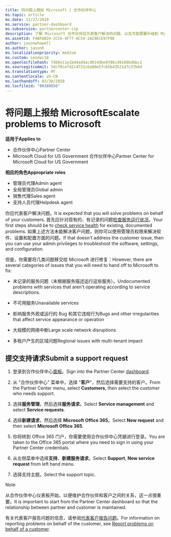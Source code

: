 ```yaml
---
title: 将问题上报给 Microsoft | 合作伙伴中心
ms.topic: article
ms.date: 11/27/2019
ms.service: partner-dashboard
ms.subservice: partnercenter-csp
description: 了解 Microsoft 合作伙伴应为其客户解决的问题，以及可能需要升级到 Microsoft 的问题。
ms.assetid: F4BFAB24-2CC6-4F77-AC54-2A29ECE97F0E
author: jasonwhowell
ms.author: jasonh
ms.localizationpriority: medium
ms.custom: seodec18
ms.openlocfilehash: f4b6e11e1bd4ad4acd014dbe9786cd9189bdbbc1
ms.sourcegitcommit: 5dcf8cefd2c4731c6a80e57c65b43521d7c37b6d
ms.translationtype: MT
ms.contentlocale: zh-CN
ms.lasthandoff: 03/30/2020
ms.locfileid: "80389856"
---
```

# <a name="escalate-problems-to-microsoft"></a><span data-ttu-id="4b0e1-103">将问题上报给 Microsoft</span><span class="sxs-lookup"><span data-stu-id="4b0e1-103">Escalate problems to Microsoft</span></span>

<span data-ttu-id="4b0e1-104">**适用于**</span><span class="sxs-lookup"><span data-stu-id="4b0e1-104">**Applies to**</span></span>

- <span data-ttu-id="4b0e1-105">合作伙伴中心</span><span class="sxs-lookup"><span data-stu-id="4b0e1-105">Partner Center</span></span>
- <span data-ttu-id="4b0e1-106">Microsoft Cloud for US Government 合作伙伴中心</span><span class="sxs-lookup"><span data-stu-id="4b0e1-106">Partner Center for Microsoft Cloud for US Government</span></span>

<span data-ttu-id="4b0e1-107">**相应的角色**</span><span class="sxs-lookup"><span data-stu-id="4b0e1-107">**Appropriate roles**</span></span>

- <span data-ttu-id="4b0e1-108">管理员代理</span><span class="sxs-lookup"><span data-stu-id="4b0e1-108">Admin agent</span></span>
- <span data-ttu-id="4b0e1-109">全局管理员</span><span class="sxs-lookup"><span data-stu-id="4b0e1-109">Global admin</span></span>
- <span data-ttu-id="4b0e1-110">销售代理</span><span class="sxs-lookup"><span data-stu-id="4b0e1-110">Sales agent</span></span>
- <span data-ttu-id="4b0e1-111">支持人员代理</span><span class="sxs-lookup"><span data-stu-id="4b0e1-111">Helpdesk agent</span></span>

<span data-ttu-id="4b0e1-112">你应代表客户解决问题。</span><span class="sxs-lookup"><span data-stu-id="4b0e1-112">It is expected that you will solve problems on behalf of your customers.</span></span> <span data-ttu-id="4b0e1-113">首先应针对现有的、有记录的问题[检查服务运行状况](check-service-health.md)。</span><span class="sxs-lookup"><span data-stu-id="4b0e1-113">Your first steps should be to [check service health](check-service-health.md) for existing, documented problems.</span></span> <span data-ttu-id="4b0e1-114">如果上述方法未能解决客户问题，则你可以使用管理员权限来解决软件、设置和配置方面的问题。</span><span class="sxs-lookup"><span data-stu-id="4b0e1-114">If that doesn't address the customer issue, then you can use your admin privileges to troubleshoot the software, settings, and configuration.</span></span>

<span data-ttu-id="4b0e1-115">但是，你需要将几类问题移交给 Microsoft 进行修复：</span><span class="sxs-lookup"><span data-stu-id="4b0e1-115">However, there are several categories of issues that you will need to hand off to Microsoft to fix:</span></span>

- <span data-ttu-id="4b0e1-116">未记录的服务问题（未根据服务描述运行这些服务）。</span><span class="sxs-lookup"><span data-stu-id="4b0e1-116">Undocumented problems with services that aren't operating according to service descriptions.</span></span>

- <span data-ttu-id="4b0e1-117">不可用服务</span><span class="sxs-lookup"><span data-stu-id="4b0e1-117">Unavailable services</span></span>

- <span data-ttu-id="4b0e1-118">影响服务外观或运行的 Bug 和其它违规行为</span><span class="sxs-lookup"><span data-stu-id="4b0e1-118">Bugs and other irregularities that affect service appearance or operation</span></span>

- <span data-ttu-id="4b0e1-119">大规模的网络中断</span><span class="sxs-lookup"><span data-stu-id="4b0e1-119">Large scale network disruptions</span></span>

- <span data-ttu-id="4b0e1-120">多租户产生的区域问题</span><span class="sxs-lookup"><span data-stu-id="4b0e1-120">Regional issues with multi-tenant impact</span></span>

## <a name="submit-a-support-request"></a><span data-ttu-id="4b0e1-121">提交支持请求</span><span class="sxs-lookup"><span data-stu-id="4b0e1-121">Submit a support request</span></span>

1. <span data-ttu-id="4b0e1-122">登录到合作伙伴中心[面板](https://partner.microsoft.com/dashboard)。</span><span class="sxs-lookup"><span data-stu-id="4b0e1-122">Sign into the Partner Center [dashboard](https://partner.microsoft.com/dashboard).</span></span>

2. <span data-ttu-id="4b0e1-123">从 "合作伙伴中心" 菜单中，选择 "**客户**"，然后选择需要支持的客户。</span><span class="sxs-lookup"><span data-stu-id="4b0e1-123">From the Partner Center menu, select **Customers**, then select the customer who needs support.</span></span>

3. <span data-ttu-id="4b0e1-124">选择**服务管理**，然后选择**服务请求**。</span><span class="sxs-lookup"><span data-stu-id="4b0e1-124">Select **Service management** and select **Service requests**.</span></span>

4. <span data-ttu-id="4b0e1-125">选择**新建请求**，然后选择 **Microsoft Office 365**。</span><span class="sxs-lookup"><span data-stu-id="4b0e1-125">Select **New request** and then select **Microsoft Office 365**.</span></span>

5. <span data-ttu-id="4b0e1-126">你将转到 Office 365 门户，你需要使用合作伙伴中心凭据进行登录。</span><span class="sxs-lookup"><span data-stu-id="4b0e1-126">You are taken to the Office 365 portal where you need to sign in using your Partner Center credentials.</span></span>

6. <span data-ttu-id="4b0e1-127">从左侧菜单中选择**支持**、**新建服务请求**。</span><span class="sxs-lookup"><span data-stu-id="4b0e1-127">Select **Support**, **New service request** from left hand menu.</span></span>

7. <span data-ttu-id="4b0e1-128">选择支持主题。</span><span class="sxs-lookup"><span data-stu-id="4b0e1-128">Select the support topic.</span></span>

>[!NOTE]
><span data-ttu-id="4b0e1-129">从合作伙伴中心仪表板开始，以便维护合作伙伴和客户之间的关系，这一点很重要。</span><span class="sxs-lookup"><span data-stu-id="4b0e1-129">It is important to start from the Partner Center dashboard so that the relationship between partner and customer is maintained.</span></span> 


<span data-ttu-id="4b0e1-130">有关代表客户报告问题的信息，请参阅[代表客户报告问题](report-problems-on-behalf-of-a-customer.md)。</span><span class="sxs-lookup"><span data-stu-id="4b0e1-130">For information on reporting problems on behalf of the customer, see [Report problems on behalf of a customer](report-problems-on-behalf-of-a-customer.md).</span></span>

 

 



